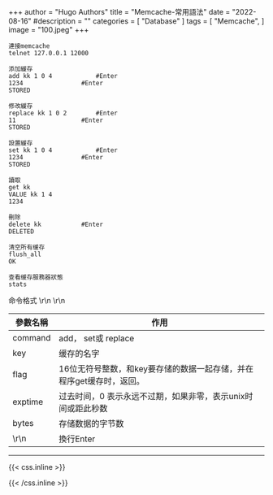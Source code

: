+++
author = "Hugo Authors"
title = "Memcache-常用語法"
date = "2022-08-16"
#description = ""
categories = [
    "Database"
]
tags = [
    "Memcache",
]
image = "100.jpeg"
+++



    連接memcache
    telnet 127.0.0.1 12000
    
    添加緩存
    add kk 1 0 4  	        #Enter
    1234  		        #Enter
    STORED
    
    修改緩存
    replace kk 1 0 2        #Enter
    11  		        #Enter
    STORED  
    
    設置緩存
    set kk 1 0 4  	        #Enter
    1234 		        #Enter
    STORED
    
    讀取
    get kk
    VALUE kk 1 4
    1234
    
    刪除
    delete kk 	        #Enter
    DELETED
    
    清空所有缓存
    flush_all  
    OK
    
    查看缓存服務器狀態
    stats
    
  
   命令格式
    <command> <key> <flags> <exptime> <bytes>\r\n
    <data block>\r\n
       
   參數名稱 | 作用
    --------|------
    command | add， set或 replace
        key | 缓存的名字
       flag | 16位无符号整数，和key要存储的数据一起存储，并在程序get缓存时，返回。
    exptime | 过去时间，0 表示永远不过期，如果非零，表示unix时间或距此秒数
      bytes | 存储数据的字节数
       \r\n | 換行Enter



***

{{< css.inline >}}
<style>
.emojify {
	font-family: Apple Color Emoji, Segoe UI Emoji, NotoColorEmoji, Segoe UI Symbol, Android Emoji, EmojiSymbols;
	font-size: 2rem;
	vertical-align: middle;
}
@media screen and (max-width:650px) {
  .nowrap {
    display: block;
    margin: 25px 0;
  }
}
</style>
{{< /css.inline >}}
